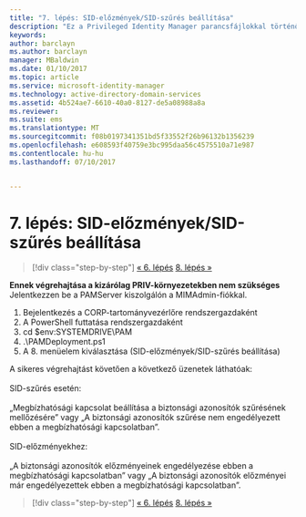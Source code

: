 ```yaml
---
title: "7. lépés: SID-előzmények/SID-szűrés beállítása"
description: "Ez a Privileged Identity Manager parancsfájlokkal történő konfigurálásának 7. lépése. Ehhez a lépéshez a SID-előzmények/SID-szűrés beállítása tartozik."
keywords: 
author: barclayn
ms.author: barclayn
manager: MBaldwin
ms.date: 01/10/2017
ms.topic: article
ms.service: microsoft-identity-manager
ms.technology: active-directory-domain-services
ms.assetid: 4b524ae7-6610-40a0-8127-de5a08988a8a
ms.reviewer: 
ms.suite: ems
ms.translationtype: MT
ms.sourcegitcommit: f08b0197341351bd5f33552f26b96132b1356239
ms.openlocfilehash: e608593f40759e3bc995daa56c4575510a71e987
ms.contentlocale: hu-hu
ms.lasthandoff: 07/10/2017


---
```


# 7. lépés: SID-előzmények/SID-szűrés beállítása
<a id="step-7-set-up-sid-historysid-filtering" class="xliff"></a>

>[!div class="step-by-step"]
[« 6. lépés](sp1-step6-setup-pam-trust.md)
[8. lépés »](sp1-step8-pam-deployment-verification.md)

**Ennek végrehajtása a kizárólag PRIV-környezetekben nem szükséges** Jelentkezzen be a PAMServer kiszolgálón a MIMAdmin-fiókkal.

1. Bejelentkezés a CORP-tartományvezérlőre rendszergazdaként
2. A PowerShell futtatása rendszergazdaként
3. cd $env:SYSTEMDRIVE\PAM
4. .\PAMDeployment.ps1
5. A 8. menüelem kiválasztása (SID-előzmények/SID-szűrés beállítása)

A sikeres végrehajtást követően a következő üzenetek láthatóak:<br/></br>
SID-szűrés esetén: <br/></br>
„Megbízhatósági kapcsolat beállítása a biztonsági azonosítók szűrésének mellőzésére” vagy „A biztonsági azonosítók szűrése nem engedélyezett ebben a megbízhatósági kapcsolatban”. </br></br>
SID-előzményekhez: </br></br>
„A biztonsági azonosítók előzményeinek engedélyezése ebben a megbízhatósági kapcsolatban” vagy „A biztonsági azonosítók előzményei már engedélyezettek ebben a megbízhatósági kapcsolatban”.

>[!div class="step-by-step"]
[« 6. lépés](sp1-step6-setup-pam-trust.md)
[8. lépés »](sp1-step8-pam-deployment-verification.md)

